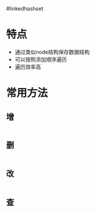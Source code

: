#linkedhashset

# 特点

- 通过类似node结构保存数据结构
- 可以按照添加顺序遍历
- 遍历效率高

# 常用方法

## 增

```Java

```

## 删

```Java

```

## 改

```Java

```

## 查

```Java

```


